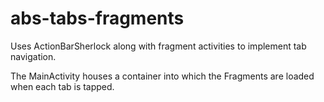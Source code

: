 # abs-tabs-fragments

Uses ActionBarSherlock along with fragment activities to implement tab navigation.

The MainActivity houses a container into which the Fragments are loaded when each tab is tapped.